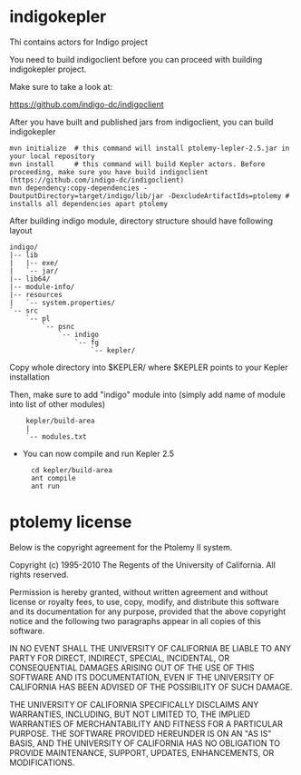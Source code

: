 # indigokepler
Thi contains actors for Indigo project

You need to build indigoclient before you can proceed with building indigokepler project.

Make sure to take a look at:

https://github.com/indigo-dc/indigoclient

After you have built and published jars from indigoclient, you can build indigokepler

	mvn initialize  # this command will install ptolemy-lepler-2.5.jar in your local repository
	mvn install     # this command will build Kepler actors. Before proceeding, make sure you have build indigoclient (https://github.com/indigo-dc/indigoclient)
	mvn dependency:copy-dependencies -DoutputDirectory=target/indigo/lib/jar -DexcludeArtifactIds=ptolemy # installs all dependencies apart ptolemy

After building indigo module, directory structure should have following layout

    indigo/
    |-- lib
    |   |-- exe/
    |   `-- jar/
    |-- lib64/
    |-- module-info/
    |-- resources
    |   `-- system.properties/
    `-- src
        `-- pl
            `-- psnc
                `-- indigo
                    `-- fg
                        `-- kepler/

Copy whole directory into $KEPLER/ where $KEPLER points to your Kepler installation

Then, make sure to add "indigo" module into (simply add name of module into list of other modules) 

        kepler/build-area
        | 
        `-- modules.txt
    
* You can now compile and run Kepler 2.5

        cd kepler/build-area
        ant compile
        ant run

# ptolemy license

Below is the copyright agreement for the Ptolemy II system.

Copyright (c) 1995-2010 The Regents of the University of California. All rights reserved.

Permission is hereby granted, without written agreement and without license or royalty fees, to use, copy, modify, and distribute this software and its documentation for any purpose, provided that the above copyright notice and the following two paragraphs appear in all copies of this software.

IN NO EVENT SHALL THE UNIVERSITY OF CALIFORNIA BE LIABLE TO ANY PARTY FOR DIRECT, INDIRECT, SPECIAL, INCIDENTAL, OR CONSEQUENTIAL DAMAGES ARISING OUT OF THE USE OF THIS SOFTWARE AND ITS DOCUMENTATION, EVEN IF THE UNIVERSITY OF CALIFORNIA HAS BEEN ADVISED OF THE POSSIBILITY OF SUCH DAMAGE.

THE UNIVERSITY OF CALIFORNIA SPECIFICALLY DISCLAIMS ANY WARRANTIES, INCLUDING, BUT NOT LIMITED TO, THE IMPLIED WARRANTIES OF MERCHANTABILITY AND FITNESS FOR A PARTICULAR PURPOSE. THE SOFTWARE PROVIDED HEREUNDER IS ON AN "AS IS" BASIS, AND THE UNIVERSITY OF CALIFORNIA HAS NO OBLIGATION TO PROVIDE MAINTENANCE, SUPPORT, UPDATES, ENHANCEMENTS, OR MODIFICATIONS.
